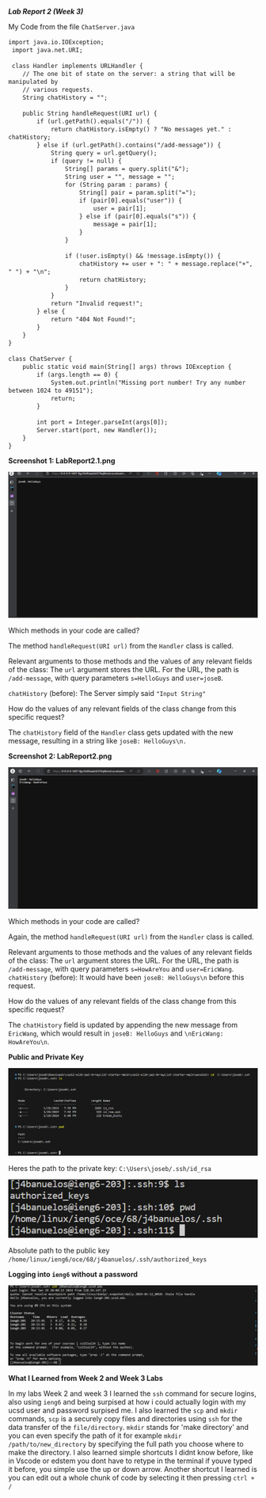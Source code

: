 ***Lab Report 2 (Week 3)***

My Code from the file `ChatServer.java`
```
import java.io.IOException;
 import java.net.URI;

 class Handler implements URLHandler {
    // The one bit of state on the server: a string that will be manipulated by
    // various requests.
    String chatHistory = "";

    public String handleRequest(URI url) {
        if (url.getPath().equals("/")) {
            return chatHistory.isEmpty() ? "No messages yet." : chatHistory;
        } else if (url.getPath().contains("/add-message")) {
            String query = url.getQuery();
            if (query != null) {
                String[] params = query.split("&");
                String user = "", message = "";
                for (String param : params) {
                    String[] pair = param.split("=");
                    if (pair[0].equals("user")) {
                        user = pair[1];
                    } else if (pair[0].equals("s")) {
                        message = pair[1];
                    }
                }

                if (!user.isEmpty() && !message.isEmpty()) {
                    chatHistory += user + ": " + message.replace("+", " ") + "\n";
                    return chatHistory;
                }
            }
            return "Invalid request!";
        } else {
            return "404 Not Found!";
        }
    }
}

class ChatServer {
    public static void main(String[] args) throws IOException {
        if (args.length == 0) {
            System.out.println("Missing port number! Try any number between 1024 to 49151");
            return;
        }

        int port = Integer.parseInt(args[0]);
        Server.start(port, new Handler());
    }
}
```

**Screenshot 1: LabReport2.1.png**

![Image](LabReport2.png)

Which methods in your code are called?

The method `handleRequest(URI url)` from the `Handler` class is called.

Relevant arguments to those methods and the values of any relevant fields of the class:
The `url` argument stores the URL.
For the URL, the  path is `/add-message`, with query parameters `s=HelloGuys` and `user=joseB`.

`chatHistory` (before): The Server simply said `"Input String"`

How do the values of any relevant fields of the class change from this specific request?

The `chatHistory` field of the `Handler` class gets updated with the new message, resulting in a string like `joseB: HelloGuys\n.`

**Screenshot 2: LabReport2.png**

![Image](LabReport2.1.png)

Which methods in your code are called?

Again, the method `handleRequest(URI url)` from the `Handler` class is called.

Relevant arguments to those methods and the values of any relevant fields of the class:
The `url` argument stores the URL.
For the URL, the path is `/add-message`, with query parameters `s=HowAreYou` and `user=EricWang`.
`chatHistory` (before): It would have been `joseB: HelloGuys\n` before this request.

How do the values of any relevant fields of the class change from this specific request?

The `chatHistory` field is updated by appending the new message from `EricWang`, which would result in `joseB: HelloGuys` and `\nEricWang: HowAreYou\n`.

**Public and Private Key**

![Image](LabReport2.2.png)

Heres the path to the private key: `C:\Users\joseb/.ssh/id_rsa`


![Image](LabReport2.Regrade.png)

Absolute path to the public key `/home/linux/ieng6/oce/68/j4banuelos/.ssh/authorized_keys`


**Logging into `ieng6` without a password**

![Image](LabReport2.3.png)


**What I Learned from Week 2 and Week 3 Labs**

In my labs Week 2 and week 3 I learned the `ssh` command for secure logins, also using `ieng6` and being surpised at how i could actually login with my ucsd user and password surpised me. I also learned the `scp` and `mkdir` commands, `scp` is a securely copy files and directories using `ssh` for the data transfer of the `file/directory`. `mkdir` stands for 'make directory' and you can even specify the path of it for example `mkdir /path/to/new_directory` by specifying the full path you choose where to make the directory. I also learned simple shortcuts I didnt know before, like in Vscode or edstem you dont have to retype in the terminal if youve typed it before, you simple use the up or down arrow. Another shortcut I learned is you can edit out a whole chunk of code by selecting it then pressing `ctrl + /`
